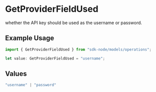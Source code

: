 # GetProviderFieldUsed

whether the API key should be used as the username or password.

## Example Usage

```typescript
import { GetProviderFieldUsed } from "sdk-node/models/operations";

let value: GetProviderFieldUsed = "username";
```

## Values

```typescript
"username" | "password"
```
